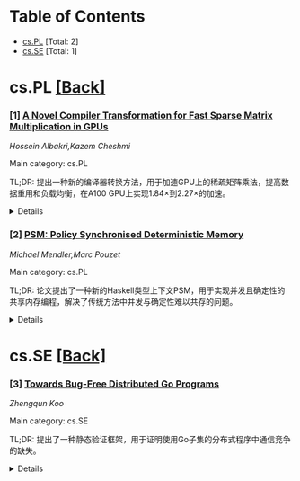 <div id=toc></div>

# Table of Contents

- [cs.PL](#cs.PL) [Total: 2]
- [cs.SE](#cs.SE) [Total: 1]


<div id='cs.PL'></div>

# cs.PL [[Back]](#toc)

### [1] [A Novel Compiler Transformation for Fast Sparse Matrix Multiplication in GPUs](https://arxiv.org/abs/2506.15174)
*Hossein Albakri,Kazem Cheshmi*

Main category: cs.PL

TL;DR: 提出一种新的编译器转换方法，用于加速GPU上的稀疏矩阵乘法，提高数据重用和负载均衡，在A100 GPU上实现1.84×到2.27×的加速。


<details>
  <summary>Details</summary>
Motivation: 稀疏数据结构在神经网络中常用以减少内存占用，但其随机内存访问导致GPU资源利用效率低下，需要优化。

Method: 提出enumerate-and-sparse-coarsen编译器转换，通过增加寄存器和缓存中的数据重用，优化GPU计算资源负载均衡。

Result: 在A100 GPU上，对稀疏矩阵乘法（SPMM）实现1.84×到2.27×的几何平均加速。

Conclusion: 该方法显著提升了GPU上稀疏矩阵乘法的效率，适用于卷积和Transformer模型。

Abstract: Sparse data structures are commonly used in neural networks to reduce the memory footprint. These data structures are compact but cause irregularities such as random memory accesses, which prevent efficient use of the memory hierarchy. GPUs are a common platform for machine learning practitioners, but running compact data structures on these devices often leads to slow-downs due to inefficient use of computing and memory resources. This paper proposes a new compiler transformation, enumerate-and-sparse-coarsen, that accelerates sparse matrix-matrix multiplication (SPMM) on GPU devices. The transformation increases data reuse in registers and caches while creating more balanced workloads for GPU computing resources. The transformation is tested on sparse neural networks in convolutional and transformer models. On an A100 GPU and across a columns of matrix B (bCols) in $ A \times B = C$ from range of 32 to 128, the transformation yields a geometric mean speedup of 1.84$\times$ to 2.27$\times$ compared to cuBLAS and cuSPARSE baselines, respectively.

</details>


### [2] [PSM: Policy Synchronised Deterministic Memory](https://arxiv.org/abs/2506.15424)
*Michael Mendler,Marc Pouzet*

Main category: cs.PL

TL;DR: 论文提出了一种新的Haskell类型上下文PSM，用于实现并发且确定性的共享内存编程，解决了传统方法中并发与确定性难以共存的问题。


<details>
  <summary>Details</summary>
Motivation: 传统Haskell中的并行编程抽象（如Par monad）和并发抽象（如IO和STM monads）无法同时满足确定性和破坏性更新的需求，而PSM旨在填补这一空白。

Method: 论文介绍了PSM（Policy Synchronised Memory）类型上下文，支持并发线程和共享状态，并通过策略协调确保无竞争和确定性。

Result: PSM上下文实现了并发、共享和确定性的统一，支持抽象数据结构的确定性行为。

Conclusion: PSM为Haskell提供了一种新的编程范式，解决了并发与确定性的矛盾，适用于需要确定性行为的并发编程场景。

Abstract: Concurrency and determinacy do not go well with each other when resources must be shared. Haskell provides parallel programming abstractions such as IVar and LVar in the Par monad and concurrent abstractions such as MVar and TVar in the in IO and STM monads, respectively. The former are determinate but have no destructive updates and the latter have destructive updates but do not guarantee determinacy. Programming patterns that are both concurrent and determinate, such as those provided by Kahn or Berry require memory abstractions at a higher level than is currently available. In this paper we describe a new type context PSM for policy synchronised memory in Haskell. Like STM and IO, the computations in PSM can access persistent state and, as a side-effect, update the memory in imperative style. Like the Par and IO monads, PSM supports concurrent threads and shared state. However, in contrast to IO, our PSM contexts are race-free since concurrent accesses are policy coordinated which guarantees determinacy.Well-typed transactions in the PSM context can accommodate abstract data structures that are imperative, concurrently shareable and still behave deterministically, by construction.

</details>


<div id='cs.SE'></div>

# cs.SE [[Back]](#toc)

### [3] [Towards Bug-Free Distributed Go Programs](https://arxiv.org/abs/2506.15135)
*Zhengqun Koo*

Main category: cs.SE

TL;DR: 提出了一种静态验证框架，用于证明使用Go子集的分布式程序中通信竞争的缺失。


<details>
  <summary>Details</summary>
Motivation: 分布式系统中的并发问题难以推理，通信竞争会导致接收者收到错误消息或无消息，引发错误。

Method: 扩展了happens-before顺序，静态分析分布式程序的执行，适用于缓冲和非缓冲通道。

Result: 框架能够证明程序在通信竞争方面的安全性。

Conclusion: 该框架为分布式程序提供了一种静态验证通信竞争缺失的有效方法。

Abstract: Programmers of distributed systems need to reason about concurrency to avoid races. However, reasoning about concurrency is difficult, and unexpected races show up as bugs. Data race detection in shared memory systems is well-studied (dynamic data race detection [13], behavioral types [15], dynamic race detection [31]). Similar to how a data race consists of reads and writes not related by happens-before at a shared memory location, a communication race consists of receives and sends not related by happens-before on a shared channel. Communication races are problematic: a receiver expects a specific message from a specific sender, but with a communication race, the receiver can receive a message meant for another receiver, or not receive anything at all. In this work, we describe a verification framework that can prove the absence of communication races for distributed programs that use a subset of the Go programming language, where synchronization is mainly achieved via message passing. We statically reason about how a distributed program executes, using a happens-before order, extended to buffered and unbuffered channels.

</details>
